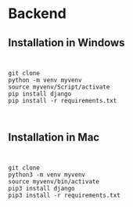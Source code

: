 # Backend
Installation in Windows
-------------------
<code>
<pre>
git clone
python -m venv myvenv
source myvenv/Script/activate
pip install django
pip install -r requirements.txt
</pre>
</code>



Installation in Mac
-------------------
<code>
<pre>
git clone
python3 -m venv myvenv
source myvenv/bin/activate
pip3 install django
pip3 install -r requirements.txt
</pre>
</code>
